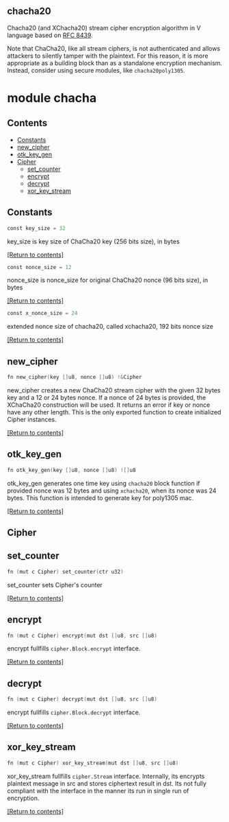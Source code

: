 chacha20
-------

Chacha20 (and XChacha20) stream cipher encryption algorithm in V language based on [RFC 8439](https://datatracker.ietf.org/doc/html/rfc8439).

Note that ChaCha20, like all stream ciphers, is not authenticated and allows attackers to silently tamper with the plaintext. For this reason, it is more appropriate as a building block than as a standalone encryption mechanism. Instead, consider using secure modules, like `chacha20poly1305`.

# module chacha

## Contents
- [Constants](#Constants)
- [new_cipher](#new_cipher)
- [otk_key_gen](#otk_key_gen)
- [Cipher](#Cipher)
  - [set_counter](#set_counter)
  - [encrypt](#encrypt)
  - [decrypt](#decrypt)
  - [xor_key_stream](#xor_key_stream)

## Constants
```v
const key_size = 32
```
key_size is key size of ChaCha20 key (256 bits size), in bytes

[[Return to contents]](#Contents)

```v
const nonce_size = 12
```
nonce_size is nonce_size for original ChaCha20 nonce (96 bits size), in bytes

[[Return to contents]](#Contents)

```v
const x_nonce_size = 24
```
extended nonce size of chacha20, called xchacha20, 192 bits nonce size

[[Return to contents]](#Contents)

## new_cipher
```v
fn new_cipher(key []u8, nonce []u8) !&Cipher
```
new_cipher creates a new ChaCha20 stream cipher with the given 32 bytes key and a 12 or 24 bytes nonce. If a nonce of 24 bytes is provided, the XChaCha20 construction will be used. It returns an error if key or nonce have any other length. This is the only exported function to create initialized Cipher instances.

[[Return to contents]](#Contents)

## otk_key_gen
```v
fn otk_key_gen(key []u8, nonce []u8) ![]u8
```
otk_key_gen generates one time key using `chacha20` block function if provided nonce was 12 bytes and using `xchacha20`, when its nonce was 24 bytes. This function is intended to generate key for poly1305 mac.

[[Return to contents]](#Contents)

## Cipher
## set_counter
```v
fn (mut c Cipher) set_counter(ctr u32)
```
set_counter sets Cipher's counter

[[Return to contents]](#Contents)

## encrypt
```v
fn (mut c Cipher) encrypt(mut dst []u8, src []u8)
```
encrypt fullfills `cipher.Block.encrypt` interface.

[[Return to contents]](#Contents)

## decrypt
```v
fn (mut c Cipher) decrypt(mut dst []u8, src []u8)
```
encrypt fullfills `cipher.Block.decrypt` interface.

[[Return to contents]](#Contents)

## xor_key_stream
```v
fn (mut c Cipher) xor_key_stream(mut dst []u8, src []u8)
```
xor_key_stream fullfills `cipher.Stream` interface. Internally, its encrypts plaintext message in src and stores ciphertext result in dst. Its not fully compliant with the interface in the manner its run in single run of encryption.

[[Return to contents]](#Contents)


